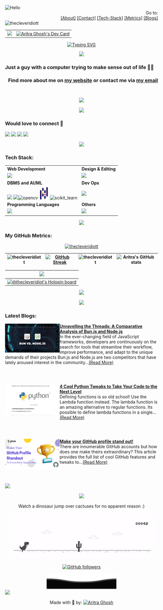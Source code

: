 <div align="left"><img src="https://i.imgur.com/veZrcC7.gif" alt="Hello" width="50" /></div>

<div align="right">Go to:</div>

<div align="right">
<a href="#Just-a-guy-with-a-computer">[About]</a>
<a href="#Connect-with-me-on">[Contact]</a>
<a href="#Tech-Stack">[Tech-Stack]</a>
<a href="#My-GitHub-Metrics">[Metrics]</a>
<a href="#Latest-Blogs">[Blogs]</a>
</div>


<div align="left">
 
<img src="https://komarev.com/ghpvc/?username=thecleveridiott&label=Profile%20views&color=0e75b6&style=flat-square" alt="thecleveridiott" />
 
</div>


<table>
	<tr>
		<td>
		<img src="https://github.com/TheCleverIdiott/TheCleverIdiott/blob/main/assets/mncrftbg.gif" />
		</td>
		<td>
		<a href="https://app.daily.dev/aritraghosh"><img src="https://api.daily.dev/devcards/d4bfb30cd94941e583d4295e7d629dcf.png?r=c1e" width="400" alt="Aritra Ghosh's Dev Card"/></a>
		</td>
	</tr>
</table>

<div align="center">

[![Typing SVG](https://readme-typing-svg.herokuapp.com?font=Indie+Flower&weight=900&size=21&pause=1000&color=6614e1&background=FFFFFF00&center=true&vCenter=true&multiline=true&random=false&width=435&lines=AI%2FML%2C+Web+Dev+%2COpensource%2C+Blogs)](https://git.io/typing-svg)

<!--[![Typing SVG](https://readme-typing-svg.herokuapp.com?duration=7000&lines=Web+Dev%2C+AI/ML%2C+Open+Source%2C+Blogs)](https://git.io/typing-svg)-->
 
 </div>

<p align="center"><img src= 'https://capsule-render.vercel.app/api?type=rect&color=gradient&height=2.5'/></p>

<div align="left">
	
### Just a guy with a computer trying to make sense out of life 🤷‍♂️

</div>

<div align="right">

### Find more about me on <a href="https://itsaritra.pages.dev">my website</a> or contact me via <a href="mailto:hello@aritra-ghosh.me">my email</a>

</div>

<br>


 <div align="center">
 
![](https://quotes-github-readme.vercel.app/api?type=horizontal&width=25&theme=nord&no-bg=true)
 
 </div>
 
<p align="center"><img src= 'https://capsule-render.vercel.app/api?type=rect&color=gradient&height=2.5'/></p>
 
<h3>Would love to connect 🤝</h3>
<a href = "https://twitter.com/thecleverridiot"><img src = "https://skillicons.dev/icons?i=twitter&theme=dark" height=38></a>
<a href = "https://www.linkedin.com/in/aritraghosh1905/"><img src = "https://skillicons.dev/icons?i=linkedin&theme=dark" height=38></a>
<a href = "https://dev.to/thecleveridiott"><img src = "https://skillicons.dev/icons?i=devto&theme=dark" height=38></a>
<a href = "https://discordapp.com/users/724983539652886618"><img src = "https://skillicons.dev/icons?i=discord&theme=dark" height=38></a>
<!-- <a href="https://medium.com/@the-clever-idiot" target="_blank"><img src="https://img.shields.io/badge/Medium-12100E?style=for-the-badge&logo=medium&logoColor=white" /></a>
<a href = "https://twitter.com/thecleverridiot"><img src = "https://skillicons.dev/icons?i=medium&theme=dark" height=38></a> -->

<p align="center"><img src= 'https://capsule-render.vercel.app/api?type=rect&color=gradient&height=2.5'/></p>


<h3>Tech Stack:</h3>

<table>
	<tr>
		<td><strong>Web Development</strong></td>
		<td><strong>Design & Editing</strong></td>
	</tr>
	<tr>
		<td><img src = "https://skillicons.dev/icons?i=html,css,js,react,next,tailwind,django,bootstrap,fastapi,express,nodejs,vite" height=38></td>
		<td><img src = "https://skillicons.dev/icons?i=ps,figma,ai&theme=dark" height=38></td>
	</tr>
	<tr>
		<td><strong>DBMS and AI/ML</strong></td>
		<td><strong>Dev Ops</strong></td>
	</tr>
	<tr>
		<td><img src = "https://skillicons.dev/icons?i=mongodb,postgres,mysql&theme=dark" height=38>  <img src = "https://skillicons.dev/icons?i=tensorflow,pytorch" height=38><img src="https://www.vectorlogo.zone/logos/opencv/opencv-icon.svg" alt="opencv" width="30" height="30"/><img src="https://raw.githubusercontent.com/devicons/devicon/2ae2a900d2f041da66e950e4d48052658d850630/icons/pandas/pandas-original.svg" alt="pandas" width="40" height="40"/><img src="https://upload.wikimedia.org/wikipedia/commons/0/05/Scikit_learn_logo_small.svg" alt="scikit_learn" width="40" height="40"/></td>
		<td><img src = "https://skillicons.dev/icons?i=bash,cloudflare,gcp,github,appwrite,postman,replit,linux,git&theme=dark"  height=38></td>
	</tr>
	<tr>
		<td><strong>Programming Languages</strong></td>
		<td><strong>Others</strong></td>
	</tr>
	<tr>
		<td><img src = "https://skillicons.dev/icons?i=c,cpp,java,py" height=38></td>
		<td><img src = "https://skillicons.dev/icons?i=wordpress,webflow,vscode,powershell,matlab,md,latex,codepen,arduino&theme=dark" height=38></td>
	</tr>
</table>



<p align="center"><img src= 'https://capsule-render.vercel.app/api?type=rect&color=gradient&height=2.5'/></p>

<h3>My GitHub Metrics:</h3>

<p align="center"><a href="https://github.com/ryo-ma/github-profile-trophy"><img src="https://github-profile-trophy.vercel.app/?username=thecleveridiott&theme=onedark&no-bg=true&no-frame=true&column=-1" alt="thecleveridiott" /></a></p>

<!-- ![Anurag's GitHub stats](https://github-readme-stats.vercel.app/api?username=TheCleverIdiott&show_icons=true&theme=transparent&hide_border=false&include_all_commits=true&count_private=true&hide=contribs) -->

| <img align="center" src="https://github-readme-stats.vercel.app/api?username=thecleveridiott&show_icons=true&locale=en&theme=transparent" alt="thecleveridiott" /> | [![GitHub Streak](https://github-readme-streak-stats.herokuapp.com?user=TheCleverIdiott&border_radius=7&card_width=485&background=EBEBEB00&dates=078FE3&currStreakNum=CDC026&ring=EB9223&sideNums=06ABD1&sideLabels=EB5454&stroke=2C3043&border=282A31)](https://git.io/streak-stats) | <img align="center" src="https://github-readme-stats.vercel.app/api/top-langs?username=thecleveridiott&show_icons=true&locale=en&layout=compact&theme=transparent&langs_count=10" alt="thecleveridiott" /> | ![Aritra's GitHub stats](https://github-readme-stats.vercel.app/api?username=thecleveridiott\&rank_icon=percentile&hide=stars,commits,prs,issues,contribs&locale=en&theme=transparent) |
| --- | --- | --- | --- |


| [![](https://github-readme-activity-graph.vercel.app/graph?username=TheCleverIdiott&bg_color=00000000&color=008bf5&line=000000&point=403d3d&area=true&hide_border=truecard_width=85)](https://github.com/ashutosh00710/github-readme-activity-graph) 
| --- |
[![@thecleveridiot's Holopin board](https://holopin.me/thecleveridiot)](https://holopin.io/@thecleveridiot) |

<div align="center">

<a href="https://github.com/TheCleverIdiott/TheCleverIdiott/blob/main/metrics.md"><img src="https://img.shields.io/badge/More Metrics-Click Here-blue?style=for-the-badge"></a>

</div>


<p align="center"><img src= 'https://capsule-render.vercel.app/api?type=rect&color=gradient&height=2.5'/></p>


<h3>Latest Blogs:</h3>

<!--- 1 --->
<p align="left">
<a href="https://the-clever-idiot.medium.com/unravelling-the-threads-a-comparative-analysis-of-bun-js-and-node-js-415004fd5685"><img src="https://github.com/TheCleverIdiott/TheCleverIdiott/blob/main/assets/img/blog4.png" width="180px" align="left"/></a>
<a href="https://the-clever-idiot.medium.com/unravelling-the-threads-a-comparative-analysis-of-bun-js-and-node-js-415004fd5685"><strong>Unravelling the Threads: A Comparative Analysis of Bun.js and Node.js</strong></a>
<br/>In the ever-changing field of JavaScript frameworks, developers are continuously on the search for tools that streamline their workflow, improve performance, and adapt to the unique demands of their projects  Bun.js and Node.js are two competitors that have lately aroused interest in the community...<a href="https://the-clever-idiot.medium.com/unravelling-the-threads-a-comparative-analysis-of-bun-js-and-node-js-415004fd5685">(Read More)</a> </p> <br/> <br/>

<!--- 2 --->
<p align="left">
<a href="https://medium.com/@the-clever-idiot/4-cool-python-tweaks-72884add459d"><img src="https://github.com/TheCleverIdiott/TheCleverIdiott/blob/main/assets/img/blog1.png" width="180px" align="left"/></a>
<a href="https://medium.com/@the-clever-idiot/4-cool-python-tweaks-72884add459d"><strong>4 Cool Python Tweaks to Take Your Code to the Next Level</strong></a>
<br/>Defining functions is so old school! Use the Lambda function instead. The lambda function is an amazing alternative to regular functions. Its possible to define lambda functions in a single...<a href="https://medium.com/@the-clever-idiot/4-cool-python-tweaks-72884add459d">(Read More)</a> </p> <br/> <br/>

<!--- 3 --->
<p align="left">
<a href="https://the-clever-idiot.medium.com/how-to-make-your-github-profile-stand-out-4c69fff76f63"><img src="https://github.com/TheCleverIdiott/TheCleverIdiott/blob/main/assets/img/blog2.png" width="180px" align="left"/></a>
<a href="https://the-clever-idiot.medium.com/how-to-make-your-github-profile-stand-out-4c69fff76f63"><strong>Make your GitHub profile stand out!</strong></a>
<br/>There are innumerable GitHub accounts but how does one make theirs extraordinary? This article provides the full list of cool GitHub features and tweaks to...<a href="https://the-clever-idiot.medium.com/how-to-make-your-github-profile-stand-out-4c69fff76f63">(Read More)</a> </p> <br/> <br/>

<a href="https://medium.com/@the-clever-idiot/"><img src="https://img.shields.io/badge/More Blogs-Click Here-green?style=for-the-badge"></a>


<p align="center"><img src= 'https://capsule-render.vercel.app/api?type=rect&color=gradient&height=2.5'/></p>


<p align="center">Watch a dinosaur jump over cactuses for no apparent reason :)</p>
<p align="center"><img src="https://github.com/TheCleverIdiott/TheCleverIdiott/blob/main/assets/Dino_non-birthday_version.gif"/></p>
 
 <div align="center">
	
 [![GitHub followers](https://img.shields.io/github/followers/TheCleverIdiott.svg?style=social&label=Follow)](https://github.com/TheCleverIdiott?tab=followers)
 
<img src ="https://github.com/TheCleverIdiott/TheCleverIdiott/blob/main/assets/bottom.svg">
	
</div>
	
<img src="https://user-images.githubusercontent.com/73097560/115834477-dbab4500-a447-11eb-908a-139a6edaec5c.gif">

<div align="center">
	
Made with 💖 by: [![Aritra Ghosh](https://github.com/TheCleverIdiott.png?size=30)](https://github.com/TheCleverIdiott "Aritra Ghosh on GitHub")

</div>
 
 
<!--- made by Aritra Ghosh --->
